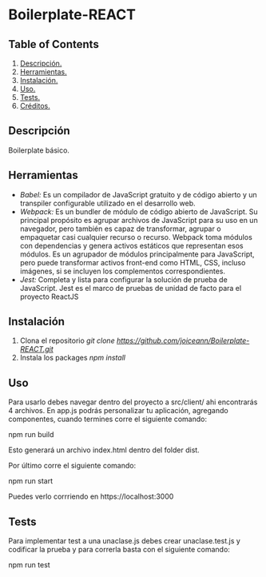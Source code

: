 # Boilerplate-REACT

## Table of Contents
1. [ Descripción. ](#desc)
2. [ Herramientas. ](#tool)
3. [ Instalación. ](#inst)
4. [ Uso. ](#usage)
5. [ Tests. ](#test)
6. [ Créditos. ](#credit)

<a name="desc"></a>
## Descripción
Boilerplate básico.

<a name="tool"></a>
## Herramientas
- *Babel:* Es un compilador de JavaScript gratuito y de código abierto y un transpiler configurable utilizado en el desarrollo web.
- *Webpack:* Es un bundler de módulo de código abierto de JavaScript. Su principal propósito es agrupar archivos de JavaScript para su uso en un navegador, pero también es capaz de transformar, agrupar o empaquetar casi cualquier recurso o recurso. Webpack toma módulos con dependencias y genera activos estáticos que representan esos módulos. Es un agrupador de módulos principalmente para JavaScript, pero puede transformar activos front-end como HTML, CSS, incluso imágenes, si se incluyen los complementos correspondientes. 
- *Jest:* Completa y lista para configurar la solución de prueba de JavaScript. Jest es el marco de pruebas de unidad de facto para el proyecto ReactJS

<a name="inst"></a>
## Instalación
1. Clona el repositorio
*git clone https://github.com/joiceann/Boilerplate-REACT.git*
2. Instala los packages
*npm install*
 

<a name="usage"></a>
## Uso
Para usarlo debes navegar dentro del proyecto a src/client/ ahi encontrarás 4 archivos. En app.js podrás personalizar tu aplicación, agregando componentes, cuando termines corre el siguiente comando:

npm run build

Esto generará un archivo index.html dentro del folder dist. 

Por último corre el siguiente comando:

npm run start


Puedes verlo corrriendo en https://localhost:3000

<a name="test"></a>
## Tests

Para implementar test a una unaclase.js debes crear unaclase.test.js y codificar la prueba y para correrla basta con el siguiente comando:

npm run test

<a name="credit"></a>
